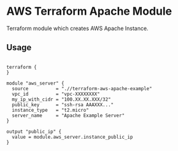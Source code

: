 # AWS Terraform Apache Module
Terraform module which creates AWS Apache Instance.

## Usage
```hcl

terraform {
}

module "aws_server" {
  source          = ".//terraform-aws-apache-example"
  vpc_id          = "vpc-XXXXXXXX"
  my_ip_with_cidr = "100.XX.XX.XXX/32"
  public_key      = "ssh-rsa AAAXXX..."
  instance_type   = "t2.micro"
  server_name     = "Apache Example Server"
}

output "public_ip" {
  value = module.aws_server.instance_public_ip
}

```